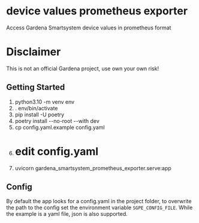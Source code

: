 # device values prometheus exporter

Access Gardena Smartsystem device values in prometheus format

# Disclaimer

This is not an official Gardena project, use own your own risk!

## Getting Started

1.	python3.10 -m venv env
2.	. env/bin/activate
3.	pip install -U poetry
4.  poetry install --no-root --with dev
5.  cp config.yaml.example config.yaml
6.  # edit config.yaml
7.	uvicorn gardena_smartsystem_prometheus_exporter.serve:app


## Config

By default the app looks for a config.yaml in the project folder,
to overwrite the path to the config set the environment variable `SGPE_CONFIG_FILE`.
While the example is a yaml file, json is also supported.
